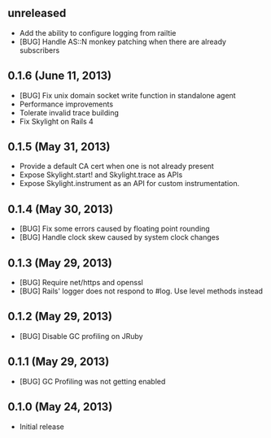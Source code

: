 ## unreleased ##

* Add the ability to configure logging from railtie
* [BUG] Handle AS::N monkey patching when there are already subscribers

## 0.1.6 (June 11, 2013)

* [BUG] Fix unix domain socket write function in standalone agent
* Performance improvements
* Tolerate invalid trace building
* Fix Skylight on Rails 4

## 0.1.5 (May 31, 2013)

* Provide a default CA cert when one is not already present
* Expose Skylight.start! and Skylight.trace as APIs
* Expose Skylight.instrument as an API for custom instrumentation.

## 0.1.4 (May 30, 2013)

* [BUG] Fix some errors caused by floating point rounding
* [BUG] Handle clock skew caused by system clock changes

## 0.1.3 (May 29, 2013)

* [BUG] Require net/https and openssl
* [BUG] Rails' logger does not respond to #log. Use level methods
  instead

## 0.1.2 (May 29, 2013)

* [BUG] Disable GC profiling on JRuby

## 0.1.1 (May 29, 2013)

* [BUG] GC Profiling was not getting enabled

## 0.1.0 (May 24, 2013)

* Initial release
